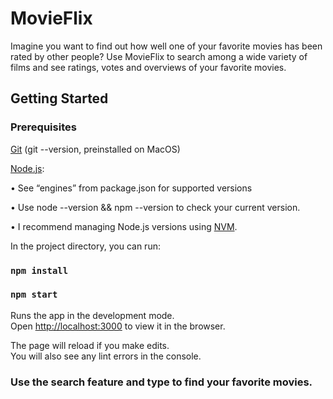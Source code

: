 # MovieFlix

Imagine you want to find out how well one of your favorite movies has been rated by other people? Use MovieFlix to search among a wide variety of films and see ratings, votes and overviews of your favorite movies.

## Getting Started

### Prerequisites

[Git](https://git-scm.com/) (git --version, preinstalled on MacOS)

[Node.js](https://nodejs.org/en/download/):

• See “engines” from package.json for supported versions

• Use node --version && npm --version to check your current version.

• I recommend managing Node.js versions using [NVM](https://github.com/creationix/nvm).

In the project directory, you can run:

### `npm install`

### `npm start`

Runs the app in the development mode.<br>
Open [http://localhost:3000](http://localhost:3000) to view it in the browser.

The page will reload if you make edits.<br>
You will also see any lint errors in the console.

### Use the search feature and type to find your favorite movies.
